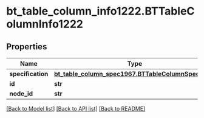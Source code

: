 # bt_table_column_info1222.BTTableColumnInfo1222

## Properties
Name | Type | Description | Notes
------------ | ------------- | ------------- | -------------
**specification** | [**bt_table_column_spec1967.BTTableColumnSpec1967**](BTTableColumnSpec1967.md) |  | [optional] 
**id** | **str** |  | [optional] 
**node_id** | **str** |  | [optional] 

[[Back to Model list]](../README.md#documentation-for-models) [[Back to API list]](../README.md#documentation-for-api-endpoints) [[Back to README]](../README.md)


